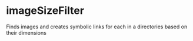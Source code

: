 # imageSizeFilter
Finds images and creates symbolic links for each in a directories based on their dimensions
